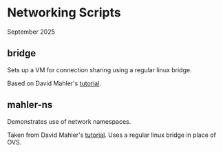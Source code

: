 # Networking Scripts

September 2025

## bridge

Sets up a VM for connection sharing using a regular linux bridge.

Based on David Mahler's [tutorial](https://www.youtube.com/watch?v=rYW7kQRyUvA).

## mahler-ns

Demonstrates use of network namespaces.

Taken from David Mahler's [tutorial](https://www.youtube.com/watch?v=_WgUwUf1d34).
Uses a regular linux bridge in place of OVS.
